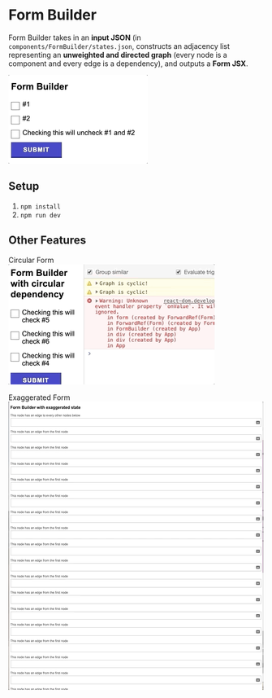 # Form Builder
Form Builder takes in an **input JSON** (in `components/FormBuilder/states.json`, constructs an adjacency list representing an **unweighted and directed graph** (every node is a component and every edge is a dependency), and outputs a **Form JSX**.

![Default Form](DefaultState.gif)

## Setup
1. `npm install`
2. `npm run dev`

## Other Features
Circular Form <br />
![Circular Form](CircularState.gif)

Exaggerated Form <br />
![Exaggerated Form](ExaggeratedForm.gif)
